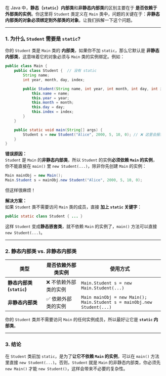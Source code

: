 在 Java 中，**静态（`static`）内部类**和**非静态内部类**的区别主要在于 **是否依赖于外部类的实例**。你这里将 `Student` 类定义在 `Main` 类中，问题的关键在于：**非静态内部类的对象必须绑定到外部类的对象**。让我们拆解一下这个问题。

---

### 1. **为什么 `Student` 需要是 `static`?**
你的 `Student` 类是 `Main` 类的 **内部类**，如果你不加 `static`，那么它默认是 **非静态内部类**，这意味着它的对象必须与 `Main` 类的实例绑定。例如：

```java
public class Main {
    public class Student {  // 没有 static
        String name;
        int year, month, day, index;

        public Student(String name, int year, int month, int day, int index) {
            this.name = name;
            this.year = year;
            this.month = month;
            this.day = day;
            this.index = index;
        }
    }

    public static void main(String[] args) {
        Student s = new Student("Alice", 2000, 5, 10, 0); // ❌ 这里会报错
    }
}
```

**错误原因：**  
`Student` 是 `Main` 的**非静态内部类**，所以 `Student` 的实例**必须依赖 `Main` 的实例**，你不能直接在 `main()` 里 `new Student(...)`，除非你先创建 `Main` 的实例：
```java
Main mainObj = new Main();
Main.Student s = mainObj.new Student("Alice", 2000, 5, 10, 0);
```
但这样很麻烦！

**解决方案：**  
如果 `Student` 类不需要访问 `Main` 类的成员，直接 **加上 `static` 关键字**：
```java
public static class Student { ... }
```
这样 `Student` 变成**静态嵌套类**，就不依赖 `Main` 的实例了，`main()` 方法可以直接 `new Student(...)`。

---

### 2. **静态内部类 vs. 非静态内部类**
| **类型**           | **是否依赖外部类实例** | **使用方式** |
|------------------|----------------|--------------|
| **静态内部类 (`static`)** | ❌ 不依赖外部类的实例 | `Main.Student s = new Main.Student(...)` |
| **非静态内部类** | ✅ 依赖外部类的实例 | `Main mainObj = new Main();` <br> `Main.Student s = mainObj.new Student(...)` |

你的 `Student` 类并不需要访问 `Main` 的任何实例成员，所以最好让它是 **`static` 内部类**。

---

### 3. **结论**
在 `Student` 类前加 `static`，是为了**让它不依赖 `Main` 的实例**，可以在 `main()` 方法里直接 `new Student(...)`。否则，`Student` 就是 `Main` 的非静态内部类，你必须先 `new Main()` 才能 `new Student()`，这样会带来不必要的复杂性。